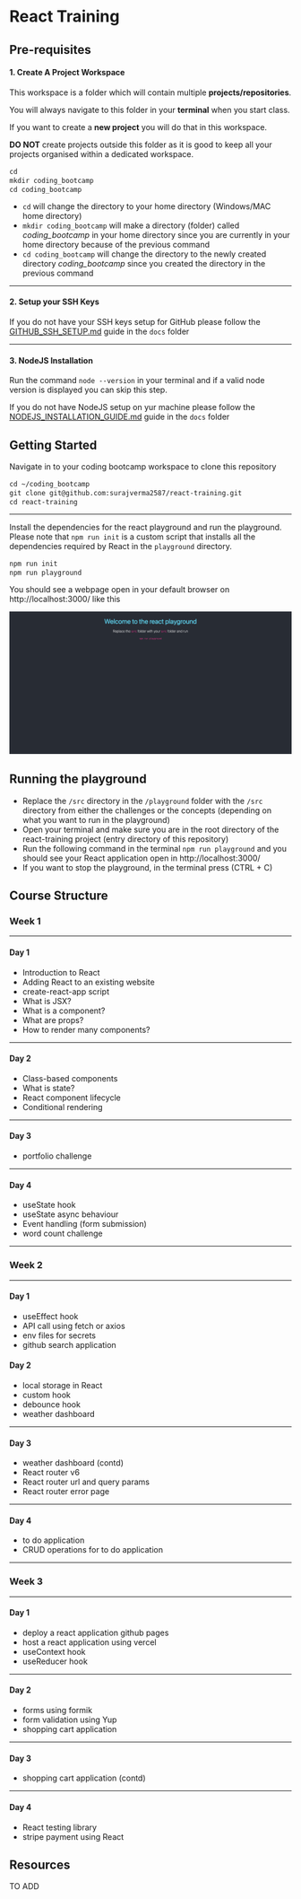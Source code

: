 # React Training

## Pre-requisites

#### 1. Create A Project Workspace

This workspace is a folder which will contain multiple **projects/repositories**.

You will always navigate to this folder in your **terminal** when you start class.

If you want to create a **new project** you will do that in this workspace.

**DO NOT** create projects outside this folder as it is good to keep all your projects organised within a dedicated workspace.

```
cd
mkdir coding_bootcamp
cd coding_bootcamp
```

- `cd` will change the directory to your home directory (Windows/MAC home directory)
- `mkdir coding_bootcamp` will make a directory (folder) called _coding_bootcamp_ in your home directory since you are currently in your home directory because of the previous command
- `cd coding_bootcamp` will change the directory to the newly created directory _coding_bootcamp_ since you created the directory in the previous command

---

#### 2. Setup your SSH Keys

If you do not have your SSH keys setup for GitHub please follow the [GITHUB_SSH_SETUP.md](./docs/GITHUB_SSH_SETUP.md) guide in the `docs` folder

---

#### 3. NodeJS Installation

Run the command `node --version` in your terminal and if a valid node version is displayed you can skip this step.

If you do not have NodeJS setup on yur machine please follow the [NODEJS_INSTALLATION_GUIDE.md](./docs/NODEJS_INSTALLATION_GUIDE.md) guide in the `docs` folder

## Getting Started

Navigate in to your coding bootcamp workspace to clone this repository

```
cd ~/coding_bootcamp
git clone git@github.com:surajverma2587/react-training.git
cd react-training
```

---

Install the dependencies for the react playground and run the playground. Please note that `npm run init` is a custom script that installs all the dependencies required by React in the `playground` directory.

```
npm run init
npm run playground
```

You should see a webpage open in your default browser on http://localhost:3000/ like this

![playground](./assets/react-playground.png)

## Running the playground

- Replace the `/src` directory in the `/playground` folder with the `/src` directory from either the challenges or the concepts (depending on what you want to run in the playground)
- Open your terminal and make sure you are in the root directory of the react-training project (entry directory of this repository)
- Run the following command in the terminal `npm run playground` and you should see your React application open in http://localhost:3000/
- If you want to stop the playground, in the terminal press (CTRL + C)

## Course Structure

### Week 1

---

#### Day 1

- Introduction to React
- Adding React to an existing website
- create-react-app script
- What is JSX?
- What is a component?
- What are props?
- How to render many components?

---

#### Day 2

- Class-based components
- What is state?
- React component lifecycle
- Conditional rendering

---

#### Day 3

- portfolio challenge

---

#### Day 4

- useState hook
- useState async behaviour
- Event handling (form submission)
- word count challenge

---

### Week 2

---

#### Day 1

- useEffect hook
- API call using fetch or axios
- env files for secrets
- github search application

#### Day 2

- local storage in React
- custom hook
- debounce hook
- weather dashboard

---

#### Day 3

- weather dashboard (contd)
- React router v6
- React router url and query params
- React router error page

---

#### Day 4

- to do application
- CRUD operations for to do application

---

### Week 3

---

#### Day 1

- deploy a react application github pages
- host a react application using vercel
- useContext hook
- useReducer hook

---

#### Day 2

- forms using formik
- form validation using Yup
- shopping cart application

---

#### Day 3

- shopping cart application (contd)

---

#### Day 4

- React testing library
- stripe payment using React

## Resources

TO ADD
